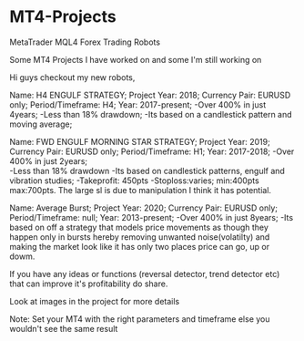 # MT4-Projects
MetaTrader MQL4 Forex Trading Robots

Some MT4 Projects I have worked on and some I'm still working on 

Hi guys checkout my new robots,  

Name: H4 ENGULF STRATEGY;
Project Year: 2018;
Currency Pair: EURUSD only;
Period/Timeframe: H4;
Year: 2017-present;
-Over 400% in just 4years; 
-Less than 18% drawdown;
-Its based on a candlestick pattern and moving average;


Name: FWD ENGULF MORNING STAR STRATEGY;
Project Year: 2019;
Currency Pair: EURUSD only;
Period/Timeframe: H1;
Year: 2017-2018;
-Over 400% in just 2years;  
-Less than 18% drawdown -Its based on candlestick patterns, engulf and vibration studies; 
-Takeprofit: 450pts -Stoploss:varies; min:400pts max:700pts. 
The large sl is due to manipulation I think it has potential. 


Name: Average Burst;
Project Year: 2020;
Currency Pair: EURUSD only; 
Period/Timeframe: null;
Year: 2013-present;
-Over 400% in just 8years; 
-Its based on off a strategy that models price movements as though they happen only in bursts hereby removing 
unwanted noise(volatilty) and making the market look like it has only two places price can go, up or dowm.


If you have any ideas or functions (reversal detector, trend detector etc) that can improve it's profitability do share. 

Look at images in the project for more details 


Note: Set your MT4 with the right parameters and timeframe else you wouldn't see the same result
